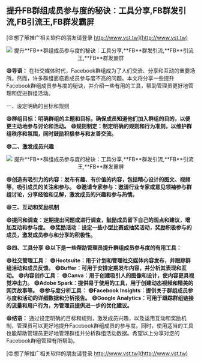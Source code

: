 ## **提升**FB**群组成员参与度的秘诀：工具分享,**FB**群发引流,**FB**引流王,**FB**群发霸屏**

[😍想了解推广相关软件的朋友请登录 http://www.vst.tw](http://www.vst.tw)

 <center><img src="https://vst.tw/MP4/tuiguang/png/5.png" alt="提升**FB**群组成员参与度的秘诀：工具分享,**FB**群发引流,**FB**引流王,**FB**群发霸屏"></center>

**😄导语：**
在社交媒体时代，Facebook群组成为了人们交流、分享和互动的重要场所。然而，许多群组面临着成员参与度不高的问题。本文将分享一些提升Facebook群组成员参与度的秘诀，并介绍一些有用的工具，帮助管理员更好地管理和促进群组活动。

一、设定明确的目标和规则

**😄群组目标：明确群组的主题和目标，确保成员知道他们加入群组的目的，以便更主动地参与讨论和活动。**
**😄规则制定：制定明确的规则和行为准则，以维护群组秩序和氛围，同时鼓励积极参与和友善交流。**

**😄二、激发成员兴趣**

 <center><img src="https://vst.tw/MP4/tuiguang/png/2.png" alt="提升**FB**群组成员参与度的秘诀：工具分享,**FB**群发引流,**FB**引流王,**FB**群发霸屏"></center>

**😄创造有吸引力的内容：发布有趣、有价值的内容，包括精心设计的图文、视频等，吸引成员的关注和参与。**
**😄邀请专家参与：邀请行业专家或意见领袖参与群组讨论，分享经验和见解，激发成员的兴趣和参与热情。**

**😄三、互动和奖励机制**

**😄提问和调查：定期提出问题或进行调查，鼓励成员留下自己的观点和建议，增加互动和参与度。**
**😄奖励活动：设定一些小型比赛或抽奖活动，奖励积极参与的成员，激发成员参与和分享的积极性。**

**😄四、工具分享**
**😄以下是一些帮助管理员提升群组成员参与度的有用工具：**

**😄社交管理工具：**
**😄Hootsuite：用于计划和管理社交媒体内容发布，并跟踪群组活动和成员反馈。**
**😄Buffer：可用于安排定期发布内容，并分析其表现和互动。**
**😄内容创作工具：**
**😄Canva：用于创建吸引人的图像和设计，使内容更具视觉冲击力。**
**😄Adobe Spark：提供易于使用的工具，用于创建动态视频和精美的网页故事等。**
**😄参与度分析工具：**
**😄Facebook Insights：提供关于群组成员参与度和活动的详细数据和分析报告。**
**😄Google Analytics：可用于跟踪群组链接的流量和用户行为，为管理员提供进一步的优化建议。**

**😄结语：**
通过设定明确的目标和规则，激发成员兴趣，以及运用互动和奖励机制，管理员可以更好地提升Facebook群组成员的参与度。同时，使用适当的工具也能帮助管理员更好地管理群组并分析群组活动数据。希望以上分享对您的Facebook群组管理有所帮助。

[😍想了解推广相关软件的朋友请登录 http://www.vst.tw](http://www.vst.tw)



